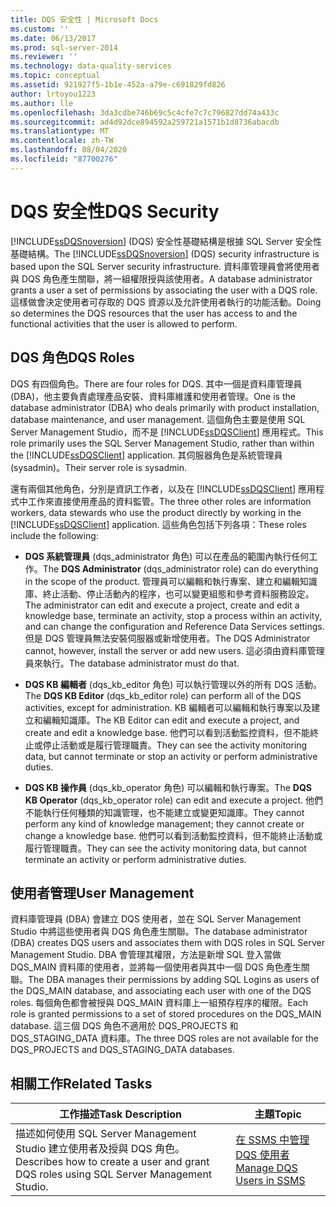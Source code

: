 ```yaml
---
title: DQS 安全性 | Microsoft Docs
ms.custom: ''
ms.date: 06/13/2017
ms.prod: sql-server-2014
ms.reviewer: ''
ms.technology: data-quality-services
ms.topic: conceptual
ms.assetid: 921927f5-1b1e-452a-a79e-c691829fd826
author: lrtoyou1223
ms.author: lle
ms.openlocfilehash: 3da3cdbe746b69c5c4cfe7c7c796827dd74a433c
ms.sourcegitcommit: ad4d92dce894592a259721a1571b1d8736abacdb
ms.translationtype: MT
ms.contentlocale: zh-TW
ms.lasthandoff: 08/04/2020
ms.locfileid: "87700276"
---
```

# <a name="dqs-security"></a><span data-ttu-id="6bf85-102">DQS 安全性</span><span class="sxs-lookup"><span data-stu-id="6bf85-102">DQS Security</span></span>
  <span data-ttu-id="6bf85-103">[!INCLUDE[ssDQSnoversion](../includes/ssdqsnoversion-md.md)] (DQS) 安全性基礎結構是根據 SQL Server 安全性基礎結構。</span><span class="sxs-lookup"><span data-stu-id="6bf85-103">The [!INCLUDE[ssDQSnoversion](../includes/ssdqsnoversion-md.md)] (DQS) security infrastructure is based upon the SQL Server security infrastructure.</span></span> <span data-ttu-id="6bf85-104">資料庫管理員會將使用者與 DQS 角色產生關聯，將一組權限授與該使用者。</span><span class="sxs-lookup"><span data-stu-id="6bf85-104">A database administrator grants a user a set of permissions by associating the user with a DQS role.</span></span> <span data-ttu-id="6bf85-105">這樣做會決定使用者可存取的 DQS 資源以及允許使用者執行的功能活動。</span><span class="sxs-lookup"><span data-stu-id="6bf85-105">Doing so determines the DQS resources that the user has access to and the functional activities that the user is allowed to perform.</span></span>  
  
## <a name="dqs-roles"></a><span data-ttu-id="6bf85-106">DQS 角色</span><span class="sxs-lookup"><span data-stu-id="6bf85-106">DQS Roles</span></span>  
 <span data-ttu-id="6bf85-107">DQS 有四個角色。</span><span class="sxs-lookup"><span data-stu-id="6bf85-107">There are four roles for DQS.</span></span> <span data-ttu-id="6bf85-108">其中一個是資料庫管理員 (DBA)，他主要負責處理產品安裝、資料庫維護和使用者管理。</span><span class="sxs-lookup"><span data-stu-id="6bf85-108">One is the database administrator (DBA) who deals primarily with product installation, database maintenance, and user management.</span></span> <span data-ttu-id="6bf85-109">這個角色主要是使用 SQL Server Management Studio，而不是 [!INCLUDE[ssDQSClient](../includes/ssdqsclient-md.md)] 應用程式。</span><span class="sxs-lookup"><span data-stu-id="6bf85-109">This role primarily uses the SQL Server Management Studio, rather than within the [!INCLUDE[ssDQSClient](../includes/ssdqsclient-md.md)] application.</span></span> <span data-ttu-id="6bf85-110">其伺服器角色是系統管理員 (sysadmin)。</span><span class="sxs-lookup"><span data-stu-id="6bf85-110">Their server role is sysadmin.</span></span>  
  
 <span data-ttu-id="6bf85-111">還有兩個其他角色，分別是資訊工作者，以及在 [!INCLUDE[ssDQSClient](../includes/ssdqsclient-md.md)] 應用程式中工作來直接使用產品的資料監管。</span><span class="sxs-lookup"><span data-stu-id="6bf85-111">The three other roles are information workers, data stewards who use the product directly by working in the [!INCLUDE[ssDQSClient](../includes/ssdqsclient-md.md)] application.</span></span> <span data-ttu-id="6bf85-112">這些角色包括下列各項：</span><span class="sxs-lookup"><span data-stu-id="6bf85-112">These roles include the following:</span></span>  
  
-   <span data-ttu-id="6bf85-113">**DQS 系統管理員** (dqs_administrator 角色) 可以在產品的範圍內執行任何工作。</span><span class="sxs-lookup"><span data-stu-id="6bf85-113">The **DQS Administrator** (dqs_administrator role) can do everything in the scope of the product.</span></span> <span data-ttu-id="6bf85-114">管理員可以編輯和執行專案、建立和編輯知識庫、終止活動、停止活動內的程序，也可以變更組態和參考資料服務設定。</span><span class="sxs-lookup"><span data-stu-id="6bf85-114">The administrator can edit and execute a project, create and edit a knowledge base, terminate an activity, stop a process within an activity, and can change the configuration and Reference Data Services settings.</span></span> <span data-ttu-id="6bf85-115">但是 DQS 管理員無法安裝伺服器或新增使用者。</span><span class="sxs-lookup"><span data-stu-id="6bf85-115">The DQS Administrator cannot, however, install the server or add new users.</span></span> <span data-ttu-id="6bf85-116">這必須由資料庫管理員來執行。</span><span class="sxs-lookup"><span data-stu-id="6bf85-116">The database administrator must do that.</span></span>  
  
-   <span data-ttu-id="6bf85-117">**DQS KB 編輯者** (dqs_kb_editor 角色) 可以執行管理以外的所有 DQS 活動。</span><span class="sxs-lookup"><span data-stu-id="6bf85-117">The **DQS KB Editor** (dqs_kb_editor role) can perform all of the DQS activities, except for administration.</span></span> <span data-ttu-id="6bf85-118">KB 編輯者可以編輯和執行專案以及建立和編輯知識庫。</span><span class="sxs-lookup"><span data-stu-id="6bf85-118">The KB Editor can edit and execute a project, and create and edit a knowledge base.</span></span> <span data-ttu-id="6bf85-119">他們可以看到活動監控資料，但不能終止或停止活動或是履行管理職責。</span><span class="sxs-lookup"><span data-stu-id="6bf85-119">They can see the activity monitoring data, but cannot terminate or stop an activity or perform administrative duties.</span></span>  
  
-   <span data-ttu-id="6bf85-120">**DQS KB 操作員** (dqs_kb_operator 角色) 可以編輯和執行專案。</span><span class="sxs-lookup"><span data-stu-id="6bf85-120">The **DQS KB Operator** (dqs_kb_operator role) can edit and execute a project.</span></span> <span data-ttu-id="6bf85-121">他們不能執行任何種類的知識管理，也不能建立或變更知識庫。</span><span class="sxs-lookup"><span data-stu-id="6bf85-121">They cannot perform any kind of knowledge management; they cannot create or change a knowledge base.</span></span> <span data-ttu-id="6bf85-122">他們可以看到活動監控資料，但不能終止活動或履行管理職責。</span><span class="sxs-lookup"><span data-stu-id="6bf85-122">They can see the activity monitoring data, but cannot terminate an activity or perform administrative duties.</span></span>  
  
## <a name="user-management"></a><span data-ttu-id="6bf85-123">使用者管理</span><span class="sxs-lookup"><span data-stu-id="6bf85-123">User Management</span></span>  
 <span data-ttu-id="6bf85-124">資料庫管理員 (DBA) 會建立 DQS 使用者，並在 SQL Server Management Studio 中將這些使用者與 DQS 角色產生關聯。</span><span class="sxs-lookup"><span data-stu-id="6bf85-124">The database administrator (DBA) creates DQS users and associates them with DQS roles in SQL Server Management Studio.</span></span> <span data-ttu-id="6bf85-125">DBA 會管理其權限，方法是新增 SQL 登入當做 DQS_MAIN 資料庫的使用者，並將每一個使用者與其中一個 DQS 角色產生關聯。</span><span class="sxs-lookup"><span data-stu-id="6bf85-125">The DBA manages their permissions by adding SQL Logins as users of the DQS_MAIN database, and associating each user with one of the DQS roles.</span></span> <span data-ttu-id="6bf85-126">每個角色都會被授與 DQS_MAIN 資料庫上一組預存程序的權限。</span><span class="sxs-lookup"><span data-stu-id="6bf85-126">Each role is granted permissions to a set of stored procedures on the DQS_MAIN database.</span></span> <span data-ttu-id="6bf85-127">這三個 DQS 角色不適用於 DQS_PROJECTS 和 DQS_STAGING_DATA 資料庫。</span><span class="sxs-lookup"><span data-stu-id="6bf85-127">The three DQS roles are not available for the DQS_PROJECTS and DQS_STAGING_DATA databases.</span></span>  
  
## <a name="related-tasks"></a><span data-ttu-id="6bf85-128">相關工作</span><span class="sxs-lookup"><span data-stu-id="6bf85-128">Related Tasks</span></span>  
  
|<span data-ttu-id="6bf85-129">工作描述</span><span class="sxs-lookup"><span data-stu-id="6bf85-129">Task Description</span></span>|<span data-ttu-id="6bf85-130">主題</span><span class="sxs-lookup"><span data-stu-id="6bf85-130">Topic</span></span>|  
|----------------------|-----------|  
|<span data-ttu-id="6bf85-131">描述如何使用 SQL Server Management Studio 建立使用者及授與 DQS 角色。</span><span class="sxs-lookup"><span data-stu-id="6bf85-131">Describes how to create a user and grant DQS roles using SQL Server Management Studio.</span></span>|[<span data-ttu-id="6bf85-132">在 SSMS 中管理 DQS 使用者</span><span class="sxs-lookup"><span data-stu-id="6bf85-132">Manage DQS Users in SSMS</span></span>](../../2014/data-quality-services/manage-dqs-users-in-ssms.md)|  
  
  
